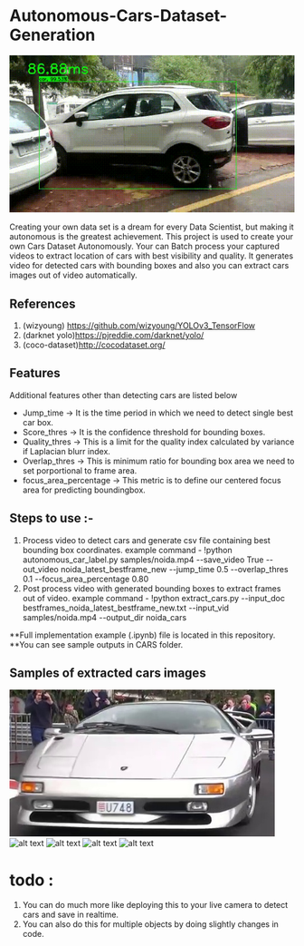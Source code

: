 # Autonomous-Cars-Dataset-Generation

![alt text](https://github.com/CRAZYMONTY/Autonomous-Cars-Dataset-Generation/blob/master/results/noida_latest_bestframe_new.gif)

Creating your own data set is a dream for every Data Scientist, but making it autonomous is the greatest achievement. This project is used to create your own Cars Dataset Autonomously. Your can Batch process your captured videos to extract location of cars with best visibility and quality. It generates video for detected cars with bounding boxes and also you can extract cars images out of video automatically. 

## References 
1. (wizyoung) https://github.com/wizyoung/YOLOv3_TensorFlow
2. (darknet yolo)https://pjreddie.com/darknet/yolo/
3. (coco-dataset)http://cocodataset.org/

## Features
Additional features other than detecting cars are listed below

* Jump_time -> It is the time period in which we need to detect single best car box.
* Score_thres -> It is the confidence threshold for bounding boxes.
* Quality_thres -> This is a limit for the quality index calculated by variance if Laplacian blurr index.
* Overlap_thres -> This is minimum ratio for bounding box area we need to set porportional to frame area.
* focus_area_percentage -> This metric is to define our centered focus area for predicting boundingbox.

## Steps to use :-

1. Process video to detect cars and generate csv file containing best bounding box coordinates.
   example command - !python autonomous_car_label.py samples/noida.mp4 --save_video True --out_video noida_latest_bestframe_new --jump_time 0.5 --overlap_thres 0.1 --focus_area_percentage 0.80
2. Post process video with generated bounding boxes to extract frames out of video.
   example command - !python extract_cars.py --input_doc bestframes_noida_latest_bestframe_new.txt --input_vid samples/noida.mp4 --output_dir noida_cars


**Full implementation example (.ipynb) file is located in this repository.
**You can see sample outputs in CARS folder.

## Samples of extracted cars images 

![alt text](https://github.com/CRAZYMONTY/Autonomous-Cars-Dataset-Generation/blob/master/CARS/monaco_cars/15543.jpg)
![alt text](https://github.com/CRAZYMONTY/Autonomous-Cars-Dataset-Generation/tree/master/CARS/monaco_cars/18913.jpg)
![alt text](https://github.com/CRAZYMONTY/Autonomous-Cars-Dataset-Generation/tree/master/CARS/monaco_cars/22741.jpg)
![alt text](https://github.com/CRAZYMONTY/Autonomous-Cars-Dataset-Generation/tree/master/CARS/monaco_cars/36042.jpg)
![alt text](https://github.com/CRAZYMONTY/Autonomous-Cars-Dataset-Generation/tree/master/CARS/monaco_cars/4170.jpg)

# todo : 
 1. You can do much more like deploying this to your live camera to detect cars and save in realtime.
 2. You can also do this for multiple objects by doing slightly changes in code.
